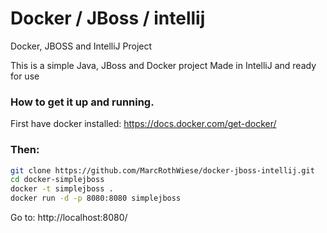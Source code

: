 # Docker / JBoss / intellij
Docker, JBOSS and IntelliJ Project

This is a simple Java, JBoss and Docker project
Made in IntelliJ and ready for use

### How to get it up and running.
First have docker installed:
https://docs.docker.com/get-docker/

### Then:

```bash
git clone https://github.com/MarcRothWiese/docker-jboss-intellij.git
cd docker-simplejboss
docker -t simplejboss .
docker run -d -p 8080:8080 simplejboss
```

Go to: http://localhost:8080/

